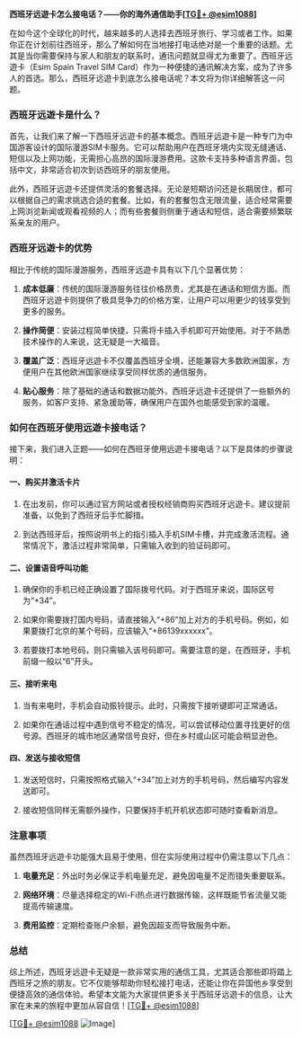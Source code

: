 **西班牙远遊卡怎么接电话？——你的海外通信助手[[TG💪+ @esim1088](https://t.me/s/esim1088)]**

在如今这个全球化的时代，越来越多的人选择去西班牙旅行、学习或者工作。如果你正在计划前往西班牙，那么了解如何在当地接打电话绝对是一个重要的话题。尤其是当你需要保持与家人和朋友的联系时，通讯问题就显得尤为重要了。西班牙远遊卡（Esim Spain Travel SIM Card）作为一种便捷的通讯解决方案，成为了许多人的首选。那么，西班牙远遊卡到底怎么接电话呢？本文将为你详细解答这一问题。

### 西班牙远遊卡是什么？

首先，让我们来了解一下西班牙远遊卡的基本概念。西班牙远遊卡是一种专门为中国游客设计的国际漫游SIM卡服务。它可以帮助用户在西班牙境内实现无缝通话、短信以及上网功能，无需担心高昂的国际漫游费用。这款卡支持多种语言界面，包括中文，非常适合初次到访西班牙的朋友使用。

此外，西班牙远遊卡还提供灵活的套餐选择。无论是短期访问还是长期居住，都可以根据自己的需求挑选合适的套餐。比如，有的套餐包含无限流量，适合经常需要上网浏览新闻或观看视频的人；而有些套餐则侧重于通话和短信，适合需要频繁联系亲友的用户。

### 西班牙远遊卡的优势

相比于传统的国际漫游服务，西班牙远遊卡具有以下几个显著优势：

1. **成本低廉**：传统的国际漫游服务往往价格昂贵，尤其是在通话和短信方面。而西班牙远遊卡则提供了极具竞争力的价格方案，让用户可以用更少的钱享受到更多的服务。
   
2. **操作简便**：安装过程简单快捷，只需将卡插入手机即可开始使用。对于不熟悉技术操作的人来说，这无疑是一大福音。

3. **覆盖广泛**：西班牙远遊卡不仅覆盖西班牙全境，还能兼容大多数欧洲国家，方便用户在其他欧洲国家继续享受同样优质的通信服务。

4. **贴心服务**：除了基础的通话和数据功能外，西班牙远遊卡还提供了一些额外的服务，如客户支持、紧急援助等，确保用户在国外也能感受到家的温暖。

### 如何在西班牙使用远遊卡接电话？

接下来，我们进入正题——如何在西班牙使用远遊卡接电话？以下是具体的步骤说明：

#### 一、购买并激活卡片

1. 在出发前，你可以通过官方网站或者授权经销商购买西班牙远遊卡。建议提前准备，以免到了西班牙后手忙脚措。
   
2. 到达西班牙后，按照说明书上的指引插入手机SIM卡槽，并完成激活流程。通常情况下，激活过程非常简单，只需输入收到的验证码即可。

#### 二、设置语音呼叫功能

1. 确保你的手机已经正确设置了国际拨号代码。对于西班牙来说，国际区号为“+34”。

2. 如果你需要拨打国内号码，请直接输入“+86”加上对方的手机号码。例如，如果要拨打北京的某个号码，应该输入“+86139xxxxxx”。

3. 若要拨打本地号码，则只需输入该号码即可。需要注意的是，在西班牙，手机前缀一般以“6”开头。

#### 三、接听来电

1. 当有来电时，手机会自动振铃提示。此时，只需按下接听键即可正常通话。

2. 如果你在通话过程中遇到信号不稳定的情况，可以尝试移动位置寻找更好的信号源。西班牙的城市地区通常信号良好，但在乡村或山区可能会稍显逊色。

#### 四、发送与接收短信

1. 发送短信时，只需按照格式输入“+34”加上对方的手机号码，然后编写内容发送即可。

2. 接收短信同样无需额外操作，只要保持手机开机状态即可随时查看新消息。

### 注意事项

虽然西班牙远遊卡功能强大且易于使用，但在实际使用过程中仍需注意以下几点：

1. **电量充足**：外出时务必保证手机电量充足，避免因电量不足而错失重要联系。

2. **网络环境**：尽量选择稳定的Wi-Fi热点进行数据传输，这样既能节省流量又能提高传输速度。

3. **费用监控**：定期检查账户余额，避免因超支而导致服务中断。

### 总结

综上所述，西班牙远遊卡无疑是一款非常实用的通信工具，尤其适合那些即将踏上西班牙之旅的朋友。它不仅能够帮助你轻松接打电话，还能让你在异国他乡享受到便捷高效的通信体验。希望本文能为大家提供更多关于西班牙远遊卡的信息，让大家在未来的旅程中更加从容自信！[[TG💪+ @esim1088](https://t.me/s/esim1088)]

[[TG💪+ @esim1088](https://t.me/s/esim1088) ![Image](https://i.postimg.cc/4NQfJmqS/Snipaste-2025-05-13-00-14-12.png)]